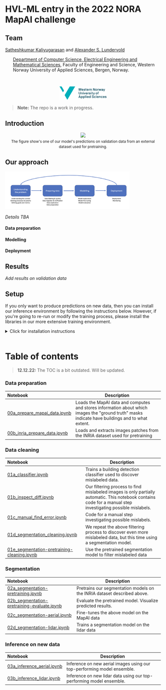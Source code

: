 # HVL-ML entry in the 2022 NORA MapAI challenge
## Team
<a href="https://skaliy.no/">Satheshkumar Kaliyugarasan</a> and <a href="https://alexander.lundervold.com/">Alexander S. Lundervold</a> 

<p style="margin-left:5%"><a href="https://www.hvl.no/om/organisering/fin/institutt-for-datateknologi-elektroteknologi-og-realfag/">Department of Computer Science, Electrical Engineering and Mathematical Sciences</a>, Faculty of Engineering and Science, Western Norway University of Applied Sciences, Bergen, Norway.</p><br>
<p align="center"><img width=30% src="assets/hvl_logo_en_rgb.png"></p>

> **Note:** The repo is a work in progress. 

## Introduction
<center><img width=70% src="assets/austin1_pred_masks.gif"><br>
<small>The figure show's one of our model's predictions on validation data from an external dataset used for pretraining.</small>
</center>


## Our approach

<img width=80% src="assets/mapai-fig1.png">

_Details TBA_


#### Data preparation
<!--- Extensive filtering work. PNGs of some mislabeled images.
##### List of training images filtered out: 
_Add CSV file_
-->

#### Modelling
<!--- Pretraining: https://project.inria.fr/aerialimagelabeling/files/. _Add download instructions for this somewhere? Perhaps it should be in a notebook `00b_inria_prepare_data.ipynb`? E.g. 
```python
!wget https://files.inria.fr/aerialimagelabeling/getAerial.sh
if os.path.exists(INRIA_DATA/'AerialImageDataset'):
    print('Already extracted')
else:
    !wget -nc --no-check-certificate https://files.inria.fr/aerialimagelabeling/aerialimagelabeling.7z.001 -P $INRIA_DATA
    !wget -nc --no-check-certificate https://files.inria.fr/aerialimagelabeling/aerialimagelabeling.7z.002 -P $INRIA_DATA
    !wget -nc --no-check-certificate https://files.inria.fr/aerialimagelabeling/aerialimagelabeling.7z.003 -P $INRIA_DATA
    !wget -nc --no-check-certificate https://files.inria.fr/aerialimagelabeling/aerialimagelabeling.7z.004 -P $INRIA_DATA
    !wget -nc --no-check-certificate https://files.inria.fr/aerialimagelabeling/aerialimagelabeling.7z.005 -P $INRIA_DATA
    archives = sorted(list(INRIA_DATA.glob('*.7z*')))
    for archive in archives:
        !7z x -aos aerialimagelabeling.7z.001
        !unzip -n NEW2-AerialImageDataset.zip
```

- Data augmentation
-->

#### Deployment




## Results

_Add results on validation data_

## Setup
If you only want to produce predictions on new data, then you can install our inference environment by following the instructions below. However, if you're going to re-run or modify the training process, please install the libraries in our more extensive training environment.
<details>
    <summary>Click for installation instructions</summary>


### Inference environment
#### Clone the repo:

`git clone https://github.com/skaliy/MapAI_challenge`

#### Create conda environment: 
```bash
cd MapAI_challenge
conda env update -f environment-inference.yml
```



### Training environment
#### Clone the repo and its submodules:
`git clone --recurse-submodules https://github.com/skaliy/MapAI_challenge`

#### Create conda environment: 
```bash
cd MapAI_challenge
conda env update -f environment-training.yml
conda activate mapai
```

#### Install PyTorch:
Follow the instructions at https://pytorch.org/get-started/locally/. E.g.,
```bash
conda install pytorch torchvision torchaudio pytorch-cuda=11.7 -c pytorch -c nvidia
```

#### Install fastai, 🤗 datasets, and kornia:
```bash
conda install -c fastchan fastai
pip install datasets
pip install kornia
```

#### Install the data augmentation submodule:
```bash
pip install -e 'semantic_segmentation_augmentations[dev]'
```

</details>
<br>

# Table of contents

> **12.12.22:** The TOC is a bit outdated. Will be updated. 

### Data preparation
| Notebook    |      Description      |
|:----------|------|
|  [00a_prepare_mapai_data.ipynb](nbs/00a_prepare_mapai_data.ipynb)| Loads the MapAI data and computes and stores information about which images the "ground truth" masks indicate have buildings and to what extent. 
|  [00b_inria_prepare_data.ipynb](nbs/00b_inria_prepare_data.ipynb)| Loads and extracts images patches from the INRIA dataset used for pretraining 

### Data cleaning
| Notebook    |      Description      |
|:----------|------|
|  [01a_classifier.ipynb](nbs/01a_classifier.ipynb)| Trains a building detection classifier used to discover mislabeled data.
|  [01b_inspect_diff.ipynb](nbs/1b_inspect_diff.ipynb)| Our filtering process to find mislabeled images is only partially automatic. This notebook contains code for a manual step investigating possible mislabels.
|  [01c_manual_find_error.ipynb](nbs/01c_manual_find_error.ipynb)| Code for a manual step investigating possible mislabels.
|  [01d_segmentation_cleaning.ipynb](nbs/01d_segmentation_cleaning.ipynb)| We repeat the above filtering process to discover even more mislabeled data, but this time using a segmentation model. 
|  [01e_segmentation-pretraining-cleaning.ipynb](nbs/01e_segmentation-pretraining-clearning.ipynb)| Use the pretrained segmentation model to filter mislabeled data 



### Segmentation
| Notebook    |      Description      |
|:----------|------|
|  [02a_segmentation-pretraining.ipynb](nbs/02a_segmentation-pretraining.ipynb)| Pretrains our segmentation models on the INRIA dataset described above. 
|  [02b_segmentation-pretraining-evaluate.ipynb](nbs/02b_segmentation-pretraining-evaluate.ipynb)| Evaluate the pretrained model. Visualize predicted results. 
|  [02c_segmentation-aerial.ipynb](nbs/02c_segmentation-aerial.ipynb)| Fine-tunes the above model on the MapAI data
|  [02d_segmentation-lidar.ipynb](nbs/02d_segmentation-lidar.ipynb)| Trains a segmentation model on the lidar data

### Inference on new data
| Notebook    |      Description      |
|:----------|------|
|  [03a_inference_aerial.ipynb](nbs/03a_inference_aerial.ipynb)| Inference on new aerial images using our top-performing model ensemble.
|  [03b_inference_lidar.ipynb](nbs/03b_inference_lidar.ipynb)| Inference on new lidar data using our top-performing model ensemble.
